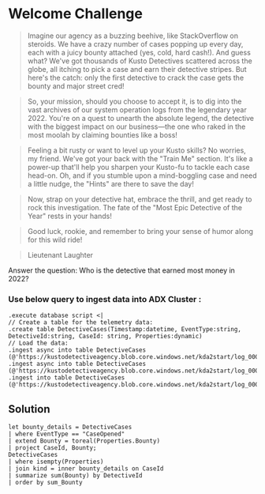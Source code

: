 # Welcome Challenge

> Imagine our agency as a buzzing beehive, like StackOverflow on steroids. We have a crazy number of cases popping up every day, each with a juicy bounty attached (yes, cold, hard cash!). And guess what? We've got thousands of Kusto Detectives scattered across the globe, all itching to pick a case and earn their detective stripes. But here's the catch: only the first detective to crack the case gets the bounty and major street cred!

> So, your mission, should you choose to accept it, is to dig into the vast archives of our system operation logs from the legendary year 2022. You're on a quest to unearth the absolute legend, the detective with the biggest impact on our business—the one who raked in the most moolah by claiming bounties like a boss!

> Feeling a bit rusty or want to level up your Kusto skills? No worries, my friend. We've got your back with the "Train Me" section. It's like a power-up that'll help you sharpen your Kusto-fu to tackle each case head-on. Oh, and if you stumble upon a mind-boggling case and need a little nudge, the "Hints" are there to save the day!

> Now, strap on your detective hat, embrace the thrill, and get ready to rock this investigation. The fate of the "Most Epic Detective of the Year" rests in your hands!

> Good luck, rookie, and remember to bring your sense of humor along for this wild ride!

> Lieutenant Laughter

Answer the question: Who is the detective that earned most money in 2022?

### Use below query to ingest data into ADX Cluster :

```kusto
.execute database script <|
// Create a table for the telemetry data:
.create table DetectiveCases(Timestamp:datetime, EventType:string, DetectiveId:string, CaseId: string, Properties:dynamic)
// Load the data:
.ingest async into table DetectiveCases (@'https://kustodetectiveagency.blob.core.windows.net/kda2start/log_00000.csv.gz')
.ingest async into table DetectiveCases (@'https://kustodetectiveagency.blob.core.windows.net/kda2start/log_00001.csv.gz')
.ingest into table DetectiveCases (@'https://kustodetectiveagency.blob.core.windows.net/kda2start/log_00002.csv.gz')
```
## Solution

```kusto
let bounty_details = DetectiveCases
| where EventType == "CaseOpened"
| extend Bounty = toreal(Properties.Bounty)
| project CaseId, Bounty;
DetectiveCases
| where isempty(Properties)
| join kind = inner bounty_details on CaseId
| summarize sum(Bounty) by DetectiveId
| order by sum_Bounty
```
